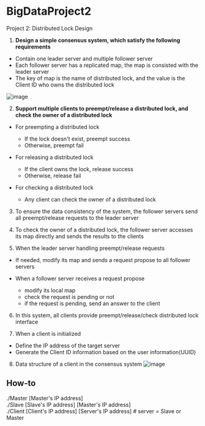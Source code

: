 # BigDataProject2
Project 2: Distributed Lock Design
1. **Design a simple consensus system, which satisfy the following requirements**
* Contain one leader server and multiple follower server
* Each follower server has a replicated map, the map is consisted with the leader server
* The key of map is the name of distributed lock, and the value is the Client ID who owns the distributed lock

![image](http://www.cs.sjtu.edu.cn/~wuct/bdpt2/pic/project2_pic1.png)

2. **Support multiple clients to preempt/release a distributed lock, and check the owner of a distributed lock**

* For preempting a distributed lock
  - If the lock doesn't exist, preempt success
  - Otherwise, preempt fail

* For releasing a distributed lock
  - If the client owns the lock, release success
  - Otherwise, release fail

* For checking a distributed lock
  - Any client can check the owner of a distributed lock

3. To ensure the data consistency of the system, the follower servers send all preempt/release requests to the leader server

4. To check the owner of a distributed lock, the follower server accesses its map directly and sends the results to the clients

5. When the leader server handling preempt/release requests
* If needed, modify its map and sends a request propose to all follower servers

* When a follower server receives a request propose
  - modify its local map
  - check the request is pending or not
  - if the request is pending, send an answer to the client

6. In this system, all clients provide preempt/release/check distributed lock interface

7. When a client is initialized
* Define the IP address of the target server
* Generate the Client ID information based on the user information(UUID)

8. Data structure of a client in the consensus system
![image](http://www.cs.sjtu.edu.cn/~wuct/bdpt2/pic/project2_pic2.png)

## How-to
./Master [Master's IP address]  
./Slave [Slave's IP address] [Master's IP address]  
./Client [Client's IP address] [Server's IP address] # server = Slave or Master  

